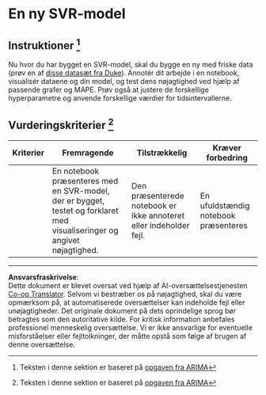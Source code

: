 <!--
CO_OP_TRANSLATOR_METADATA:
{
  "original_hash": "94aa2fc6154252ae30a3f3740299707a",
  "translation_date": "2025-09-04T23:57:01+00:00",
  "source_file": "7-TimeSeries/3-SVR/assignment.md",
  "language_code": "da"
}
-->
# En ny SVR-model

## Instruktioner [^1]

Nu hvor du har bygget en SVR-model, skal du bygge en ny med friske data (prøv en af [disse datasæt fra Duke](http://www2.stat.duke.edu/~mw/ts_data_sets.html)). Annotér dit arbejde i en notebook, visualisér dataene og din model, og test dens nøjagtighed ved hjælp af passende grafer og MAPE. Prøv også at justere de forskellige hyperparametre og anvende forskellige værdier for tidsintervallerne.

## Vurderingskriterier [^1]

| Kriterier | Fremragende                                                 | Tilstrækkelig                                             | Kræver forbedring                  |
| --------- | ----------------------------------------------------------- | --------------------------------------------------------- | ----------------------------------- |
|           | En notebook præsenteres med en SVR-model, der er bygget, testet og forklaret med visualiseringer og angivet nøjagtighed. | Den præsenterede notebook er ikke annoteret eller indeholder fejl. | En ufuldstændig notebook præsenteres |

[^1]:Teksten i denne sektion er baseret på [opgaven fra ARIMA](https://github.com/microsoft/ML-For-Beginners/tree/main/7-TimeSeries/2-ARIMA/assignment.md)

---

**Ansvarsfraskrivelse**:  
Dette dokument er blevet oversat ved hjælp af AI-oversættelsestjenesten [Co-op Translator](https://github.com/Azure/co-op-translator). Selvom vi bestræber os på nøjagtighed, skal du være opmærksom på, at automatiserede oversættelser kan indeholde fejl eller unøjagtigheder. Det originale dokument på dets oprindelige sprog bør betragtes som den autoritative kilde. For kritisk information anbefales professionel menneskelig oversættelse. Vi er ikke ansvarlige for eventuelle misforståelser eller fejltolkninger, der måtte opstå som følge af brugen af denne oversættelse.